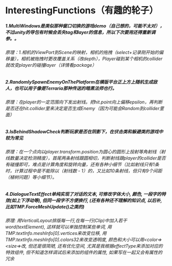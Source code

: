 # InterestingFunctions（有趣的轮子）


##### 1.MultiWindows是类似那种窗口切换的游戏demo（自己想的，可能不太对），不过unity的导包有时候会丢失tag和layer的信息，所以下次要用还得重新调参。。 
###### 原理：1.相机的ViewPort到Scene的映射，相机的拖拽（select+记录刚开始的偏移量），相机被拖拽时更改覆盖关系（改depth），Player碰到某个相机的collider就改变player的碰撞layer（详情看package）
##### 2.RandomlySpawnEnemyOnThePlatform在横版平台正上方上随机生成敌人，也可以用于像是Terraria那种传送的暗黑法师也行。
###### 原理：在player的一定范围向下发出射线。把hit.point向上偏移epsilon，再判断是否还在hit.collider里来决定是否生成Enemy（因为可能会Random到collider里面）
##### 3.IsBehindShadowCheck判断玩家是否在阴影下，在伏击类和躲避类的游戏中较为常见
###### 原理：在一个点向以player.transform.position为圆心的圆形上投射等角射线（射线数量决定检测精度），首尾两条射线跟圆相切，判断射线跟player的collider是否有碰撞即可，难点是计算角度和旋转向量，还有各种小细节（比如射线只有1条时，计算过程中是不能除以（射线数 - 1）的，又比如10条射线，但只有9个间距（植树问题）等小细节）。
##### 4.DialogueTextEffect单纯实现了对话的文本, 可修改字体大小, 颜色, 一段字的特效(如上下浮动等), 但同一段字不方便换行, (还有各种还不理解的知识点, 以后补, 比如TMP.ForceMeshUpdate()之类的)
###### 原理: 用VerticalLayout排版每一行,在每一行(Clip)中加入若干word(textElement), 这样就可以单独控制某些单词, 用TMP.textInfo.meshInfo[0].vertices来改变位移, 用TMP.textInfo.meshInfo[0].colors32来改变透明度, 颜色和大小可以用<color=><size=>改, 但还是很简陋, 还有优化空间, 尤其是我根据effectType来添加对应的特效组件, 但不知道怎样调试后来添加的组件的属性, 如果写在一起又会有属性的冗余
